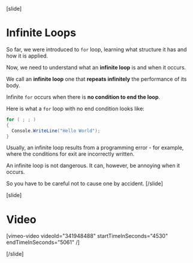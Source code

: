 [slide]
# Infinite Loops
So far, we were introduced to `for` loop, learning what structure it has and how it is applied. 

Now, we need to understand what an **infinite loop** is and when it occurs.

We call an **infinite loop** one that **repeats infinitely** the performance of its body. 

Infinite `for` occurs when there is **no condition to end the loop**.

Here is what a `for` loop with no end condition looks like:
```cs
for ( ; ; ) 
{
  Console.WriteLine("Hello World");
}
```

Usually, an infinite loop results from a programming error - for example, where the conditions for exit are incorrectly written. 

An infinite loop is not dangerous. It can, however, be annoying when it occurs.

So you have to be careful not to cause one by accident.
[/slide]

[slide]
# Video

[vimeo-video videoId="341948488" startTimeInSeconds="4530" endTimeInSeconds="5061" /]

[/slide]